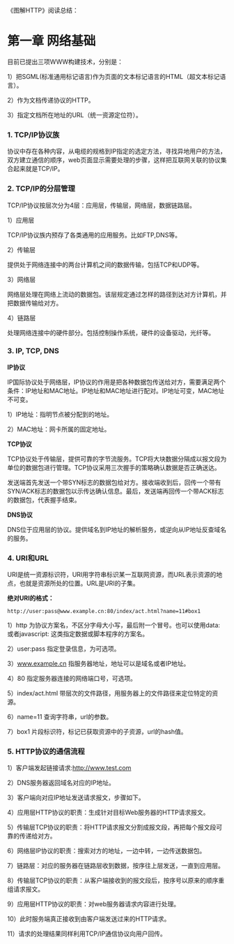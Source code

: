 《图解HTTP》阅读总结：

# 第一章 网络基础

目前已提出三项WWW构建技术，分别是：

1）把SGML(标准通用标记语言)作为页面的文本标记语言的HTML（超文本标记语言）。

2）作为文档传递协议的HTTP。

3）指定文档所在地址的URL（统一资源定位符）。

### 1. TCP/IP协议族

协议中存在各种内容，从电缆的规格到IP指定的选定方法，寻找异地用户的方法，双方建立通信的顺序，web页面显示需要处理的步骤，这样把互联网关联的协议集合起来就是TCP/IP。

### 2. TCP/IP的分层管理

TCP/IP协议按层次分为4层：应用层，传输层，网络层，数据链路层。

1）应用层

TCP/IP协议族内预存了各类通用的应用服务。比如FTP,DNS等。

2）传输层

提供处于网络连接中的两台计算机之间的数据传输，包括TCP和UDP等。

3）网络层

网络层处理在网络上流动的数据包。该层规定通过怎样的路径到达对方计算机，并把数据传输给对方。

4）链路层

处理网络连接中的硬件部分。包括控制操作系统，硬件的设备驱动，光纤等。

### 3. IP, TCP, DNS

**IP协议**

IP国际协议处于网络层，IP协议的作用是把各种数据包传送给对方，需要满足两个条件：IP地址和MAC地址。IP地址和MAC地址进行配对。IP地址可变，MAC地址不可变。

1）IP地址：指明节点被分配到的地址。

2）MAC地址：网卡所属的固定地址。


**TCP协议**

TCP协议处于传输层，提供可靠的字节流服务。TCP将大块数据分隔成以报文段为单位的数据包进行管理。TCP协议采用三次握手的策略确认数据是否正确送达。

发送端首先发送一个带SYN标志的数据包给对方。接收端收到后，回传一个带有SYN/ACK标志的数据包以示传达确认信息。最后，发送端再回传一个带ACK标志的数据包，代表握手结束。

**DNS协议**

DNS位于应用层的协议。提供域名到IP地址的解析服务，或逆向从IP地址反查域名的服务。

### 4. URI和URL

URI是统一资源标识符，URI用字符串标识某一互联网资源，而URL表示资源的地点，也就是资源所处的位置。URL是URI的子集。

**绝对URI的格式：**

```
http://user:pass@www.example.cn:80/index/act.html?name=11#box1
```

1）http 为协议方案名，不区分字母大小写，最后附一个冒号。也可以使用data: 或者javascript: 这类指定数据或脚本程序的方案名。

2）user:pass 指定登录信息，为可选项。

3）www.example.cn 指服务器地址，地址可以是域名或者IP地址。

4）80 指定服务器连接的网络端口号，可选项。

5）index/act.html 带层次的文件路径，用服务器上的文件路径来定位特定的资源。

6）name=11 查询字符串，url的参数。

7）box1 片段标识符，标记已获取资源中的子资源，url的hash值。



### 5. HTTP协议的通信流程

1）客户端发起链接请求:http://www.test.com

2）DNS服务器返回域名对应的IP地址。

3）客户端向对应IP地址发送请求报文，步骤如下。

4）应用层HTTP协议的职责：生成针对目标Web服务器的HTTP请求报文。

5）传输层TCP协议的职责：将HTTP请求报文分割成报文段，再把每个报文段可靠的传递给对方。

6）网络层IP协议的职责：搜索对方的地址，一边中转，一边传送数据包。

7）链路层：对应的服务器在链路层收到数据，按序往上层发送，一直到应用层。

8）传输层TCP协议的职责：从客户端接收到的报文段后，按序号以原来的顺序重组请求报文。

9）应用层HTTP协议的职责：对web服务器请求内容进行处理。

10）此时服务端真正接收到由客户端发送过来的HTTP请求。

11）请求的处理结果同样利用TCP/IP通信协议向用户回传。
